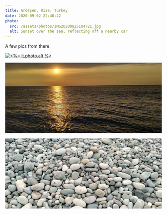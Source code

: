 ```yaml
---
title: Ardeşen, Rize, Turkey
date: 2020-09-02 22:40:22
photo:
  src: /assets/photos/IMG20200825184721.jpg
  alt: Sunset over the sea, reflecting off a nearby car
---
```


A few pics from there.

[![<%= it.photo.alt %>](<%= it.photo.src %>)](<%= it.photo.src %>)

[![The dark clouds are painted yellow by the sun, the sea is set ablaze](/assets/photos/IMG20200902180736.jpg)](/assets/photos/IMG20200902180736.jpg)

[![The beach is covered in rocks as far as the eyes can see, and even further](/assets/photos/IMG20200902184220.jpg)](/assets/photos/IMG20200902184220.jpg)
